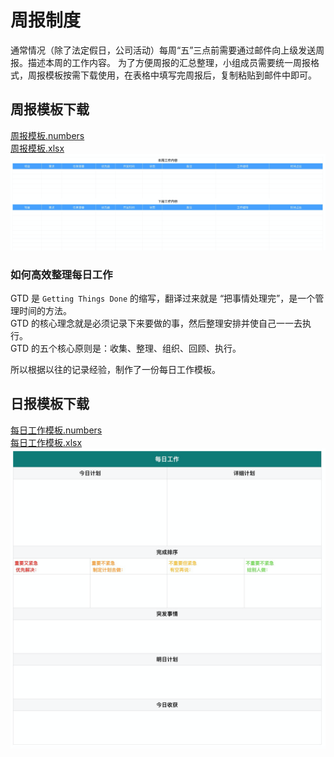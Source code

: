 # 周报制度

通常情况（除了法定假日，公司活动）每周“五”三点前需要通过邮件向上级发送周报。描述本周的工作内容。
为了方便周报的汇总整理，小组成员需要统一周报格式，周报模板按需下载使用，在表格中填写完周报后，复制粘贴到邮件中即可。

## 周报模板下载

[周报模板.numbers](./template/周报模板.numbers)  
[周报模板.xlsx](./template/周报模板.xlsx)
![](./template/weekly.png)

### 如何高效整理每日工作

GTD 是 `Getting Things Done` 的缩写，翻译过来就是 “把事情处理完”，是一个管理时间的方法。  
GTD 的核心理念就是必须记录下来要做的事，然后整理安排并使自己一一去执行。  
GTD 的五个核心原则是：收集、整理、组织、回顾、执行。

所以根据以往的记录经验，制作了一份每日工作模板。

## 日报模板下载

[每日工作模板.numbers](./template/每日工作模板.numbers?raw=true)  
[每日工作模板.xlsx](./template/每日工作模板.xlsx?raw=true)  
![](./template/day.png)
